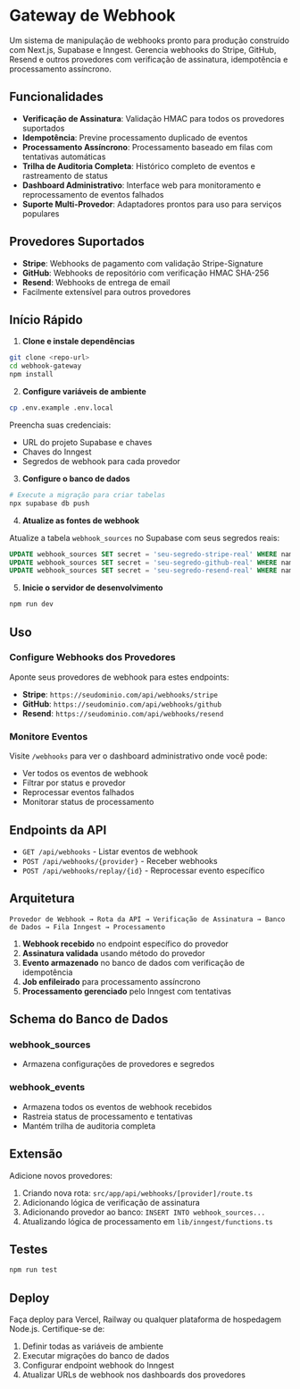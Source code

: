 # Gateway de Webhook

Um sistema de manipulação de webhooks pronto para produção construído com Next.js, Supabase e Inngest. Gerencia webhooks do Stripe, GitHub, Resend e outros provedores com verificação de assinatura, idempotência e processamento assíncrono.

## Funcionalidades

- **Verificação de Assinatura**: Validação HMAC para todos os provedores suportados
- **Idempotência**: Previne processamento duplicado de eventos
- **Processamento Assíncrono**: Processamento baseado em filas com tentativas automáticas
- **Trilha de Auditoria Completa**: Histórico completo de eventos e rastreamento de status
- **Dashboard Administrativo**: Interface web para monitoramento e reprocessamento de eventos falhados
- **Suporte Multi-Provedor**: Adaptadores prontos para uso para serviços populares

## Provedores Suportados

- **Stripe**: Webhooks de pagamento com validação Stripe-Signature
- **GitHub**: Webhooks de repositório com verificação HMAC SHA-256
- **Resend**: Webhooks de entrega de email
- Facilmente extensível para outros provedores

## Início Rápido

1. **Clone e instale dependências**

```bash
git clone <repo-url>
cd webhook-gateway
npm install
```

2. **Configure variáveis de ambiente**

```bash
cp .env.example .env.local
```

Preencha suas credenciais:

- URL do projeto Supabase e chaves
- Chaves do Inngest
- Segredos de webhook para cada provedor

3. **Configure o banco de dados**

```bash
# Execute a migração para criar tabelas
npx supabase db push
```

4. **Atualize as fontes de webhook**

Atualize a tabela `webhook_sources` no Supabase com seus segredos reais:

```sql
UPDATE webhook_sources SET secret = 'seu-segredo-stripe-real' WHERE name = 'stripe';
UPDATE webhook_sources SET secret = 'seu-segredo-github-real' WHERE name = 'github';
UPDATE webhook_sources SET secret = 'seu-segredo-resend-real' WHERE name = 'resend';
```

5. **Inicie o servidor de desenvolvimento**

```bash
npm run dev
```

## Uso

### Configure Webhooks dos Provedores

Aponte seus provedores de webhook para estes endpoints:

- **Stripe**: `https://seudominio.com/api/webhooks/stripe`
- **GitHub**: `https://seudominio.com/api/webhooks/github`
- **Resend**: `https://seudominio.com/api/webhooks/resend`

### Monitore Eventos

Visite `/webhooks` para ver o dashboard administrativo onde você pode:

- Ver todos os eventos de webhook
- Filtrar por status e provedor
- Reprocessar eventos falhados
- Monitorar status de processamento

## Endpoints da API

- `GET /api/webhooks` - Listar eventos de webhook
- `POST /api/webhooks/{provider}` - Receber webhooks
- `POST /api/webhooks/replay/{id}` - Reprocessar evento específico

## Arquitetura

```
Provedor de Webhook → Rota da API → Verificação de Assinatura → Banco de Dados → Fila Inngest → Processamento
```

1. **Webhook recebido** no endpoint específico do provedor
2. **Assinatura validada** usando método do provedor
3. **Evento armazenado** no banco de dados com verificação de idempotência
4. **Job enfileirado** para processamento assíncrono
5. **Processamento gerenciado** pelo Inngest com tentativas

## Schema do Banco de Dados

### webhook_sources

- Armazena configurações de provedores e segredos

### webhook_events

- Armazena todos os eventos de webhook recebidos
- Rastreia status de processamento e tentativas
- Mantém trilha de auditoria completa

## Extensão

Adicione novos provedores:

1. Criando nova rota: `src/app/api/webhooks/[provider]/route.ts`
2. Adicionando lógica de verificação de assinatura
3. Adicionando provedor ao banco: `INSERT INTO webhook_sources...`
4. Atualizando lógica de processamento em `lib/inngest/functions.ts`

## Testes

```bash
npm run test
```

## Deploy

Faça deploy para Vercel, Railway ou qualquer plataforma de hospedagem Node.js. Certifique-se de:

1. Definir todas as variáveis de ambiente
2. Executar migrações do banco de dados
3. Configurar endpoint webhook do Inngest
4. Atualizar URLs de webhook nos dashboards dos provedores


